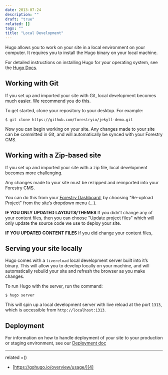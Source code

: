 ```yaml
---
date: 2013-07-24
description: ""
draft: "true"
related: []
tags: ""
title: "Local Development"
---
```

Hugo allows you to work on your site in a local environment on your computer. It requires you to install the Hugo binary on your local machine.

For detailed instructions on installing Hugo for your operating system, see the [Hugo Docs][1].

## Working with Git
If you set up and imported your site with Git, local development becomes much easier. We recommend you do this.

To get started, clone your repository to your desktop. For example:

	$ git clone https://github.com/forestryio/jekyll-demo.git

Now you can begin working on your site. Any changes made to your site can be committed in Git, and will automatically be synced with your Forestry CMS.

## Working with a Zip-based site
If you set up and imported your site with a  zip file, local development becomes more challenging.

Any changes made to your site must be rezipped and reimported into your Forestry CMS.

You can do this from your [Forestry Dashboard][2], by choosing "Re-upload Project" from the site’s dropdown menu (…).

**IF YOU ONLY UPDATED LAYOUTS/THEMES**
If you didn’t change any of your content files, then you can choose "Update project files" which will only update the source code we use to deploy your site.

**IF YOU UPDATED CONTENT FILES**
If you did change your content files, 

## Serving your site locally
Hugo comes with a `livereload` local development server built into it’s binary. This will allow you to develop locally on your machine, and will automatically rebuild your site and refresh the browser as you make changes.

To run Hugo with the server, run the command:

	$ hugo server

This will spin up a local development server with live reload at the port `1313`, which is accessible from `http://localhost:1313`.

## Deployment
For information on how to handle deployment of your site to your production or staging environment, see our [Deployment doc]()

--- 
related =()
- [https://gohugo.io/overview/usage/][4]

[1]:	https://gohugo.io/overview/installing/
[2]:	https://app.forestry.io/dashboard
[4]:	https://gohugo.io/overview/usage/